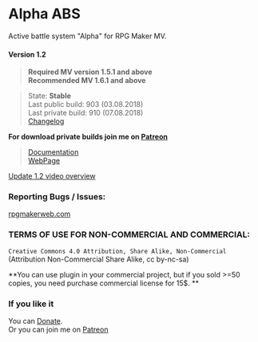 # Alpha ABS
Active battle system "Alpha" for RPG Maker MV.

#### Version 1.2

> **Required MV version 1.5.1 and above**  
> **Recommended MV 1.6.1 and above**  

>State: **Stable**   
>Last public build: 903 (03.08.2018)  
>Last private build: 910 (07.08.2018)    
>[Changelog](https://github.com/KageDesu/Alpha-ABS/blob/master/Alpha%20ABS%201.2/Changelog.md)  

**For download private builds join me on [Patreon](https://www.patreon.com/KageDesu)**

 >[Documentation](https://github.com/KageDesu/Alpha-ABS/tree/master/Alpha%20ABS%201.2/Manual/Alpha%20ABS%2012.pdf)  
 >[WebPage](https://kagedesuworkshop.blogspot.com/p/alpha-abs.html)

[Update 1.2 video overview](https://www.youtube.com/watch?v=qKERMqVNRcQ&t)


### Reporting Bugs / Issues:
[rpgmakerweb.com](http://forums.rpgmakerweb.com/index.php?/topic/66713-abs-alpha-preview/)

### TERMS OF USE FOR NON-COMMERCIAL AND COMMERCIAL:

`Creative Commons 4.0 Attribution, Share Alike, Non-Commercial`     
(Attribution Non-Commercial Share Alike, cc by-nc-sa)   


**You can use plugin in your commercial project, but if you sold >=50 copies, you need purchase commercial license for 15$. **

### If you like it
You can [Donate](https://www.paypal.com/cgi-bin/webscr?cmd=_s-xclick&hosted_button_id=AEG4RJ3CFR3N6).  
Or you can join me on [Patreon](https://www.patreon.com/KageDesu)
